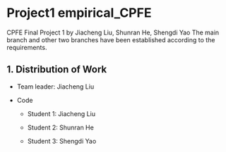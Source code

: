 # Project1 empirical_CPFE
CPFE Final Project 1 by Jiacheng Liu, Shunran He, Shengdi Yao
The main branch and other two branches have been established according to the requirements.
## 1. Distribution of Work

* Team leader: Jiacheng Liu

* Code

  * Student 1: Jiacheng Liu

  * Student 2: Shunran He

  * Student 3: Shengdi Yao
  
